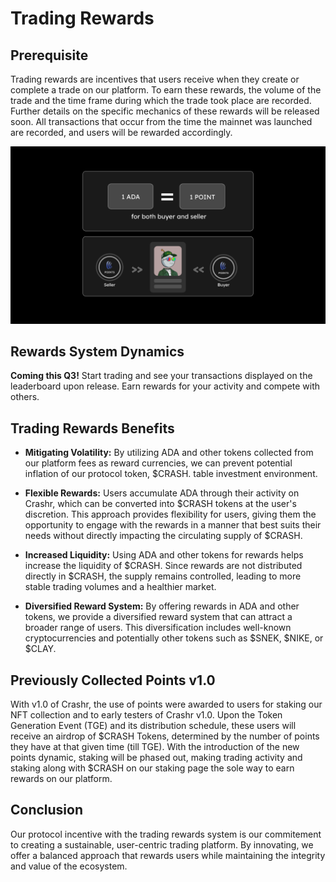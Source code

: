 # Trading Rewards

## **Prerequisite**

Trading rewards are incentives that users receive when they create or complete a trade on our platform. To earn these rewards, the volume of the trade and the time frame during which the trade took place are recorded. Further details on the specific mechanics of these rewards will be released soon. All transactions that occur from the time the mainnet was launched are recorded, and users will be rewarded accordingly.

![Points](/img/points.png)

## Rewards System Dynamics

**Coming this Q3!** Start trading and see your transactions displayed on the leaderboard upon release. Earn rewards for your activity and compete with others.

## Trading Rewards Benefits

* **Mitigating Volatility:** By utilizing ADA and other tokens collected from our platform fees as reward currencies, we can prevent potential inflation of our protocol token, $CRASH. table investment environment.

* **Flexible Rewards:** Users accumulate ADA through their activity on Crashr, which can be converted into $CRASH tokens at the user's discretion. This approach provides flexibility for users, giving them the opportunity to engage with the rewards in a manner that best suits their needs without directly impacting the circulating supply of $CRASH. 

* **Increased Liquidity:** Using ADA and other tokens for rewards helps increase the liquidity of $CRASH. Since rewards are not distributed directly in $CRASH, the supply remains controlled, leading to more stable trading volumes and a healthier market. 

* **Diversified Reward System:** By offering rewards in ADA and other tokens, we provide a diversified reward system that can attract a broader range of users. This diversification includes well-known cryptocurrencies and potentially other tokens such as $SNEK, $NIKE, or $CLAY. 

## Previously Collected Points v1.0

With v1.0 of Crashr, the use of points were awarded to users for staking our NFT collection and to early testers of Crashr v1.0. Upon the Token Generation Event (TGE) and its distribution schedule, these users will receive an airdrop of $CRASH Tokens, determined by the number of points they have at that given time (till TGE). With the introduction of the new points dynamic, staking will be phased out, making trading activity and staking along with $CRASH on our staking page the sole way to earn rewards on our platform. 

## Conclusion

Our protocol incentive with the trading rewards system is our commitement to creating a sustainable, user-centric trading platform. By innovating, we offer a balanced approach that rewards users while maintaining the integrity and value of the ecosystem.&#x20;
